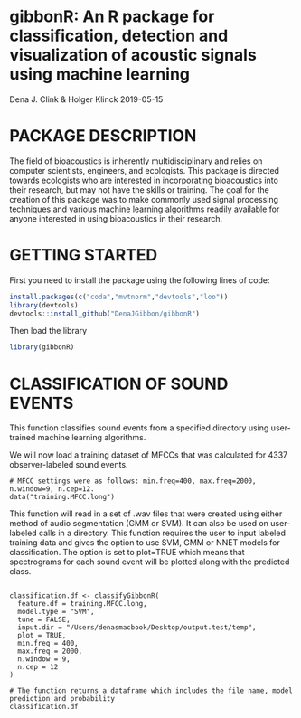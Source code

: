 gibbonR: An R package for classification, detection and visualization of
acoustic signals using machine learning
================
Dena J. Clink & Holger Klinck
2019-05-15

# PACKAGE DESCRIPTION

The field of bioacoustics is inherently multidisciplinary and relies on
computer scientists, engineers, and ecologists. This package is directed
towards ecologists who are interested in incorporating bioacoustics into
their research, but may not have the skills or training. The goal for
the creation of this package was to make commonly used signal processing
techniques and various machine learning algorithms readily available for
anyone interested in using bioacoustics in their research.

# GETTING STARTED

First you need to install the package using the following lines of code:

``` r
install.packages(c("coda","mvtnorm","devtools","loo"))
library(devtools)
devtools::install_github("DenaJGibbon/gibbonR")
```

Then load the library

``` r
library(gibbonR)
```

# CLASSIFICATION OF SOUND EVENTS 
This function classifies sound events from a specified directory using user-trained machine learning algorithms.

We will now load a training dataset of MFCCs that was calculated for 4337 observer-labeled sound events.

```{r eval=TRUE, warning=FALSE}
# MFCC settings were as follows: min.freq=400, max.freq=2000, n.window=9, n.cep=12.
data("training.MFCC.long")
```

This function will read in a set of .wav files that were created using either method of audio segmentation (GMM or SVM). It can also be used on user-labeled calls in a directory. This function requires the user to input labeled training data and gives the option to use SVM, GMM or NNET models for classification. The option is set to plot=TRUE which means that spectrograms for each sound event will be plotted along with the predicted class.

```{r eval=TRUE, results='hide', warning=FALSE}

classification.df <- classifyGibbonR(
  feature.df = training.MFCC.long,
  model.type = "SVM",
  tune = FALSE,
  input.dir = "/Users/denasmacbook/Desktop/output.test/temp",
  plot = TRUE,
  min.freq = 400,
  max.freq = 2000,
  n.window = 9,
  n.cep = 12
)

# The function returns a dataframe which includes the file name, model prediction and probability
classification.df
```
